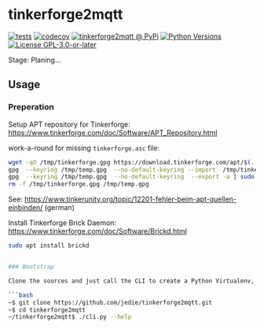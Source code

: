 # tinkerforge2mqtt

[![tests](https://github.com/jedie/tinkerforge2mqtt/actions/workflows/tests.yml/badge.svg?branch=main)](https://github.com/jedie/tinkerforge2mqtt/actions/workflows/tests.yml)
[![codecov](https://codecov.io/github/jedie/tinkerforge2mqtt/branch/main/graph/badge.svg)](https://app.codecov.io/github/jedie/tinkerforge2mqtt)
[![tinkerforge2mqtt @ PyPi](https://img.shields.io/pypi/v/tinkerforge2mqtt?label=tinkerforge2mqtt%20%40%20PyPi)](https://pypi.org/project/tinkerforge2mqtt/)
[![Python Versions](https://img.shields.io/pypi/pyversions/tinkerforge2mqtt)](https://github.com/jedie/tinkerforge2mqtt/blob/main/pyproject.toml)
[![License GPL-3.0-or-later](https://img.shields.io/pypi/l/tinkerforge2mqtt)](https://github.com/jedie/tinkerforge2mqtt/blob/main/LICENSE)

Stage: Planing...

## Usage

### Preperation

Setup APT repository for Tinkerforge: https://www.tinkerforge.com/doc/Software/APT_Repository.html

work-a-round for missing  `tinkerforge.asc` file:

```bash
wget -qO /tmp/tinkerforge.gpg https://download.tinkerforge.com/apt/$(. /etc/os-release; echo $ID)/tinkerforge.gpg
gpg  --keyring /tmp/temp.gpg  --no-default-keyring --import  /tmp/tinkerforge.gpg
gpg  --keyring /tmp/temp.gpg  --no-default-keyring  --export -a | sudo tee /etc/apt/trusted.gpg.d/tinkerforge.asc >/dev/null
rm -f /tmp/tinkerforge.gpg /tmp/temp.gpg
```
See: https://www.tinkerunity.org/topic/12201-fehler-beim-apt-quellen-einbinden/ (german)

Install Tinkerforge Brick Daemon: https://www.tinkerforge.com/doc/Software/Brickd.html

```bash
sudo apt install brickd
```



```bash

### Bootstrap

Clone the sources and just call the CLI to create a Python Virtualenv, e.g.:

```bash
~$ git clone https://github.com/jedie/tinkerforge2mqtt.git
~$ cd tinkerforge2mqtt
~/tinkerforge2mqtt$ ./cli.py --help
```

